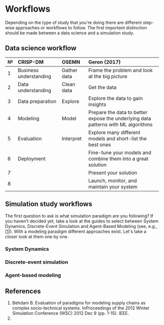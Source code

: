 # Workflows

Depending on the type of study that you're doing there are different step-wise approaches or workflows to follow. The first important distinction should be made between a data science and a simulation study.

## Data science workflow

| **№** | **CRISP-DM** | **OSEMN** |  **Geron \(2017\)** |
| :--- | :--- | :--- | :--- |
| 1 | Business understanding | Gather data | Frame the problem and look at the big picture |
| 2 | Data understanding | Clean data | Get the data |
| 3 | Data preparation | Explore | Explore the data to gain insights |
| 4 | Modeling | Model | Prepare the data to better expose the underlying data patterns with ML algorithms |
| 5 | Evaluation | Interpret | Explore many different models and short-list the best ones |
| 6 | Deployment |  | Fine-tune your models and combine them into a great solution |
| 7 |  |  | Present your solution |
| 8 |  |  | Launch, monitor, and maintain your system |

## Simulation study workflows

The first question to ask is what simulation paradigm are you following? If you haven't decided yet, take a look at the guides to select between System Dynamics, Discrete-Event Simulation and Agent-Based Modeling \(see, e.g., \[[1](https://ieeexplore.ieee.org/abstract/document/6465109)\]\). With a modeling paradigm different approaches exist. Let's take a closer look at them one by one.

### System Dynamics

### Discrete-event simulation

### Agent-based modeling



## References

1. Behdani B. Evaluation of paradigms for modeling supply chains as complex socio-technical systems. InProceedings of the 2012 Winter Simulation Conference \(WSC\) 2012 Dec 9 \(pp. 1-15\). IEEE.
2. 
